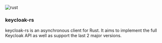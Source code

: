 ![rust](https://github.com/anish-sinha1/core-/actions/workflows/rust.yaml/badge.svg)

### keycloak-rs

keycloak-rs is an asynchronous client for Rust. It aims to implement the full Keycloak API as well as support the last 2 major versions.